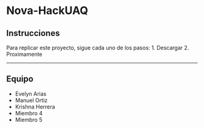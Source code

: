 # Nova-HackUAQ

## Instrucciones

Para replicar este proyecto, sigue cada uno de los pasos:
    1. Descargar
    2. Proximamente

---
## Equipo

- Evelyn Arias
- Manuel Ortiz
- Krishna Herrera
- Miembro 4
- Miembro 5